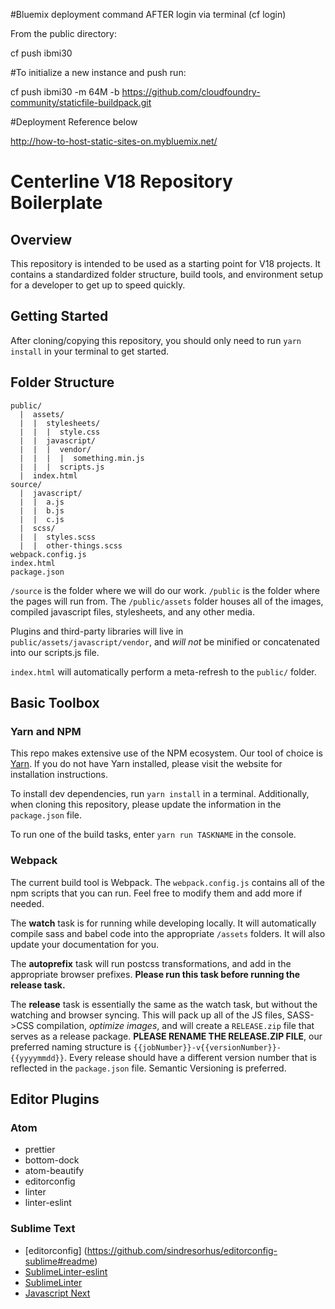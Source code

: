 #Bluemix deployment command AFTER login via terminal (cf login)

From the public directory:

cf push ibmi30

#To initialize a new instance and push run:

cf push ibmi30 -m 64M -b https://github.com/cloudfoundry-community/staticfile-buildpack.git


#Deployment Reference below

 http://how-to-host-static-sites-on.mybluemix.net/


# Centerline V18 Repository Boilerplate

## Overview

This repository is intended to be used as a starting point for V18 projects.  It contains a standardized folder structure, build tools, and environment setup for a developer to get up to speed quickly.

## Getting Started

After cloning/copying this repository, you should only need to run `yarn install` in your terminal to get started.

## Folder Structure

```
public/
  |  assets/
  |  |  stylesheets/
  |  |  |  style.css
  |  |  javascript/
  |  |  |  vendor/
  |  |  |  |  something.min.js
  |  |  |  scripts.js
  |  index.html
source/
  |  javascript/
  |  |  a.js
  |  |  b.js
  |  |  c.js
  |  scss/
  |  |  styles.scss
  |  |  other-things.scss
webpack.config.js
index.html
package.json

```

`/source` is the folder where we will do our work. `/public` is the folder where the pages will run from.  The `/public/assets` folder houses all of the images, compiled javascript files, stylesheets, and any other media.

Plugins and third-party libraries will live in `public/assets/javascript/vendor`, and *will not* be minified or concatenated into our scripts.js file.

`index.html` will automatically perform a meta-refresh to the `public/` folder.



## Basic Toolbox

### Yarn and NPM

This repo makes extensive use of the NPM ecosystem.  Our tool of choice is [Yarn](https://yarnpkg.com/).  If you do not have Yarn installed, please visit the website for installation instructions.

To install dev dependencies, run `yarn install` in a terminal.  Additionally, when cloning this repository, please update the information in the `package.json` file.

To run one of the build tasks, enter `yarn run TASKNAME` in the console.

### Webpack
The current build tool is Webpack.  The `webpack.config.js` contains all of the npm scripts that you can run.  Feel free to modify them and add more if needed.

The **watch** task is for running while developing locally.  It will automatically compile sass and babel code into the appropriate `/assets` folders.  It will also update your documentation for you.

The **autoprefix** task will run postcss transformations, and add in the appropriate browser prefixes.  **Please run this task before running the release task.**

The **release** task is essentially the same as the watch task, but without the watching and browser syncing.  This will pack up all of the JS files, SASS->CSS compilation, *optimize images*, and will create a `RELEASE.zip` file that serves as a release package. **PLEASE RENAME THE RELEASE.ZIP FILE**, our preferred naming structure is `{{jobNumber}}-v{{versionNumber}}-{{yyyymmdd}}`.  Every release should have a different version number that is reflected in the `package.json` file.  Semantic Versioning is preferred.

## Editor Plugins

### Atom
 - prettier
 - bottom-dock
 - atom-beautify
 - editorconfig
 - linter
 - linter-eslint

### Sublime Text
 - [editorconfig] (https://github.com/sindresorhus/editorconfig-sublime#readme)
 - [SublimeLinter-eslint](https://github.com/roadhump/SublimeLinter-eslint)
 - [SublimeLinter](http://www.sublimelinter.com/en/latest/)
 - [Javascript Next](https://packagecontrol.io/packages/JavaScriptNext%20-%20ES6%20Syntax)
